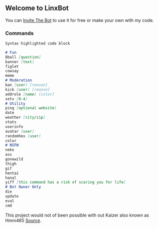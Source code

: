 ## Welcome to LinxBot

You can [Invite The Bot](https://discordapp.com/oauth2/authorize?client_id=660599895920738354&permissions=8&scope=bot) to use it for free or make your own with my code.

### Commands


```markdown
Syntax highlighted code block

# Fun
8ball [question]
banner [text]
figlet
cowsay
meme
# Moderation
ban [user] [reason]
kick [user] [reason]
addrole [name] [color]
setv [0-4]
# Utility
ping [optional website]
date
weather [city/zip]
stats
userinfo
avatar [user]
randomhex [user]
color
# NSFW
neko
ass
gonewild
thigh
gif
hentai
hanal
yiff [this command has a risk of scaring you for life]
# Bot Owner Only
die
update
eval
cmd
```


This project would not of been possible with out Kaizer also known as Hmm465 [Source](https://github.com/JakobTheFurry/KaiBot?files=1).
